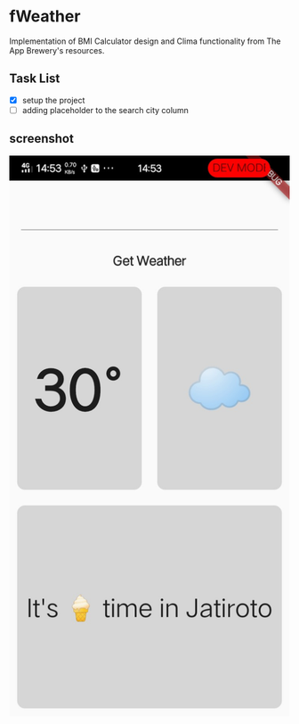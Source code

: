# fWeather
Implementation of BMI Calculator design and Clima functionality from The App Brewery's resources.

## Task List
- [x] setup the project
- [ ] adding placeholder to the search city column

## screenshot

![fWeather screenshot](https://github.com/nferdazel/fWeather/blob/master/fWeather_scrot.jpeg)


